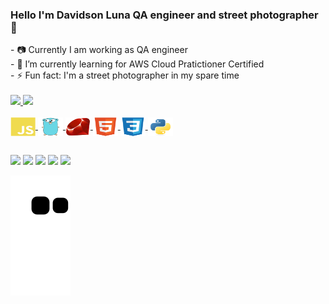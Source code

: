 ### Hello I'm Davidson Luna QA engineer and street photographer 👋
 <div>
- 📷 Currently I am working as QA engineer<br>
- 🌱 I’m currently learning for AWS Cloud Pratictioner Certified<br>
- ⚡ Fun fact: I'm a street photographer in my spare time<br>
 </div>
 <br>
 <div>
  <a href="https://github.com/davidsonluna">
  <img height="180em" src="https://github-readme-stats.vercel.app/api?username=davidsonluna&show_icons=true&theme=dracula&include_all_commits=true&count_private=true"/>
  <img height="180em" src="https://github-readme-stats.vercel.app/api/top-langs/?username=davidsonluna&layout=compact&langs_count=7&theme=dracula"/>
</div>
<div style="display: inline_block"><br>
  <img align="center" alt="Luna-JS" height="30" width="40" src="https://raw.githubusercontent.com/devicons/devicon/master/icons/javascript/javascript-plain.svg">
  <img align="center" alt="Luna-GO" height="30" width="40" src="https://raw.githubusercontent.com/devicons/devicon/master/icons/go/go-original.svg">
  <img align="center" alt="Luna-Ruby" height="30" width="40" src="https://raw.githubusercontent.com/devicons/devicon/master/icons/ruby/ruby-original.svg">
  <img align="center" alt="Luna-HTML" height="30" width="40" src="https://raw.githubusercontent.com/devicons/devicon/master/icons/html5/html5-original.svg">
  <img align="center" alt="Luna-CSS" height="30" width="40" src="https://raw.githubusercontent.com/devicons/devicon/master/icons/css3/css3-original.svg">
  <img align="center" alt="Luna-Python" height="30" width="40" src="https://raw.githubusercontent.com/devicons/devicon/master/icons/python/python-original.svg">
</div>
  
  ##
 
<div> 
    <a href="https://instagram.com/davidsonluna" target="_blank"><img src="https://img.shields.io/badge/-Instagram-%23E4405F?style=for-the-badge&logo=instagram&logoColor=white" target="_blank"></a>
    <a href="https://www.twitch.tv/davidsonluna" target="_blank"><img src="https://img.shields.io/badge/Twitch-9146FF?style=for-the-badge&logo=twitch&logoColor=white" target="_blank"></a>
    <a href="https://discord.gg/G9GPg5SA75" target="_blank"><img src="https://img.shields.io/badge/Discord-7289DA?style=for-the-badge&logo=discord&logoColor=white" target="_blank"></a> 
    <a href = "mailto:davidsonluna@gmail.com"><img src="https://img.shields.io/badge/-Gmail-%23333?style=for-the-badge&logo=gmail&logoColor=white" target="_blank"></a>
    <a href="https://www.linkedin.com/in/DavidsonLuna" target="_blank"><img src="https://img.shields.io/badge/-LinkedIn-%230077B5?style=for-the-badge&logo=linkedin&logoColor=white" target="_blank"></a> 
 
  ![Snake animation](https://github.com/davidsonluna/davidsonluna/blob/output/github-contribution-grid-snake.svg)
 
</div>
